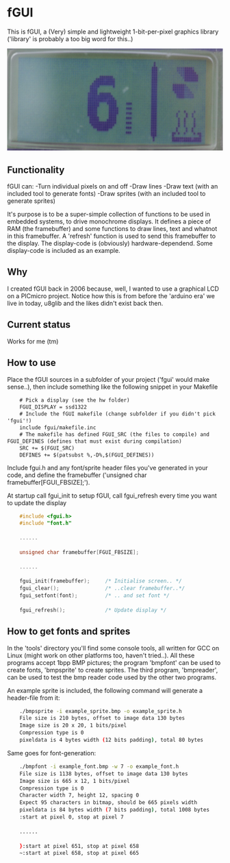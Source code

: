 # fGUI

This is fGUI, a (Very) simple and lightweight 1-bit-per-pixel graphics library 
('library' is probably a too big word for this..)

![fGUI](fgui.jpg?raw=true "fGUI")

## Functionality

fGUI can:
-Turn individual pixels on and off
-Draw lines
-Draw text (with an included tool to generate fonts)
-Draw sprites (with an included tool to generate sprites)

It's purpose is to be a super-simple collection of functions to be used in
embedded systems, to drive monochrome displays. It defines a piece of RAM
(the framebuffer) and some functions to draw lines, text and whatnot in
this framebuffer. A 'refresh' function is used to send this framebuffer to
the display. The display-code is (obviously) hardware-dependend. Some
display-code is included as an example.

## Why

I created fGUI back in 2006 because, well, I wanted to use a graphical LCD on
a PICmicro project. Notice how this is from before the 'arduino era' we live in
today, u8glib and the likes didn't exist back then.

## Current status

Works for me (tm)
 
## How to use

Place the fGUI sources in a subfolder of your project ('fgui' would make sense..), then include
something like the following snippet in your Makefile
```
    # Pick a display (see the hw folder)
    FGUI_DISPLAY = ssd1322
    # Include the fGUI makefile (change subfolder if you didn't pick 'fgui'!)
    include fgui/makefile.inc
    # The makefile has defined FGUI_SRC (the files to compile) and FGUI_DEFINES (defines that must exist during compilation)
    SRC += $(FGUI_SRC)
    DEFINES += $(patsubst %,-D%,$(FGUI_DEFINES))
```

Include fgui.h and any font/sprite header files you've generated in your code,
and define the framebuffer ('unsigned char framebuffer[FGUI_FBSIZE];').

At startup call fgui_init to setup fGUI, call fgui_refresh every time you want
to update the display

```c
    #include <fgui.h>
    #include "font.h"

    ......
    
    unsigned char framebuffer[FGUI_FBSIZE];
    
    ......

    fgui_init(framebuffer);     /* Initialise screen.. */
    fgui_clear();               /* ..clear framebuffer..*/
    fgui_setfont(font);         /* .. and set font */

    fgui_refresh();             /* Update display */
```

## How to get fonts and sprites

In the 'tools' directory you'll find some console tools, all written for GCC
on Linux (might work on other platforms too, haven't tried..).
All these programs accept 1bpp BMP pictures; the program 'bmpfont' can be used
to create fonts, 'bmpsprite' to create sprites. The third program, 'bmpreader',
can be used to test the bmp reader code used by the other two programs.

An example sprite is included, the following command will generate a header-file
from it:

```sh
    ./bmpsprite -i example_sprite.bmp -o example_sprite.h
    File size is 210 bytes, offset to image data 130 bytes
    Image size is 20 x 20, 1 bits/pixel
    Compression type is 0
    pixeldata is 4 bytes width (12 bits padding), total 80 bytes
```

Same goes for font-generation:

```sh
    ./bmpfont -i example_font.bmp -w 7 -o example_font.h
    File size is 1138 bytes, offset to image data 130 bytes
    Image size is 665 x 12, 1 bits/pixel
    Compression type is 0
    Character width 7, height 12, spacing 0
    Expect 95 characters in bitmap, should be 665 pixels width
    pixeldata is 84 bytes width (7 bits padding), total 1008 bytes
    :start at pixel 0, stop at pixel 7
    
    ......

    }:start at pixel 651, stop at pixel 658
    ~:start at pixel 658, stop at pixel 665
```